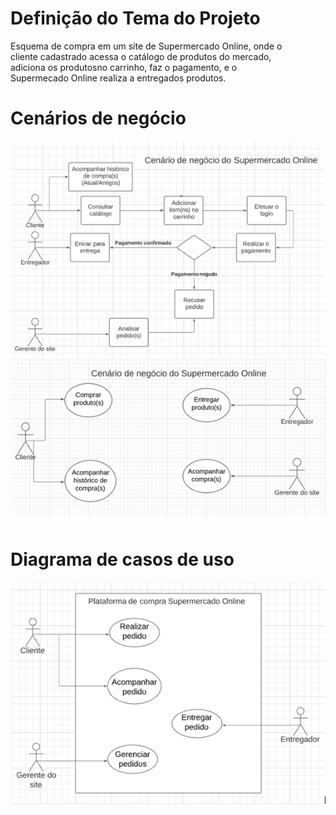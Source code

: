 <div>
<h1>Definição do Tema do Projeto</h1>
<p>Esquema de compra em um site de Supermercado Online, onde o <br/>
cliente cadastrado acessa o catálogo de produtos do mercado, <br/>
adiciona os produtosno carrinho, faz o pagamento, e  o <br/>
Supermecado Online realiza a entregados produtos. </p>
<h1>Cenários de negócio</h1>
<img src="cenario_de_negocio_1.png"/>
<img src="cenario_de_negocio_2.png"/>
<h1>Diagrama de casos de uso</h1>
<img src="casos_de_uso.png"/>
</div>
